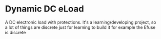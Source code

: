 # Dynamic DC eLoad
A DC electronic load with protections. It's a learning/developing project, so a lot of things are discrete just for learning to build it for example the Efuse is discrete
